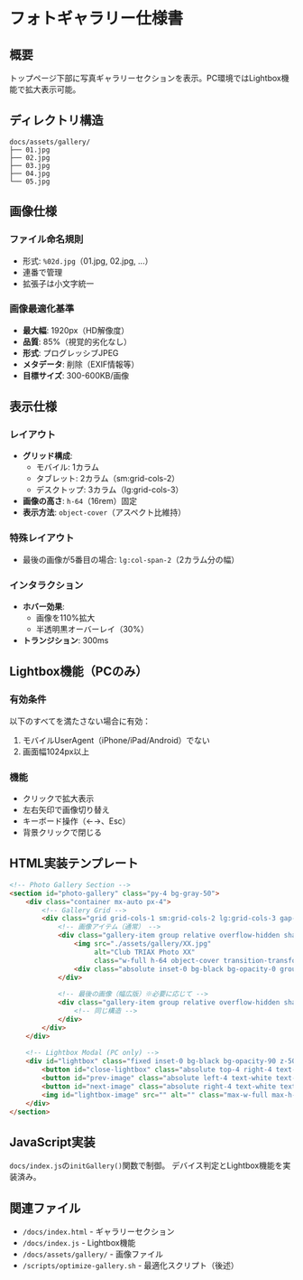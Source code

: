 # フォトギャラリー仕様書

## 概要
トップページ下部に写真ギャラリーセクションを表示。PC環境ではLightbox機能で拡大表示可能。

## ディレクトリ構造
```
docs/assets/gallery/
├── 01.jpg
├── 02.jpg
├── 03.jpg
├── 04.jpg
└── 05.jpg
```

## 画像仕様

### ファイル命名規則
- 形式: `%02d.jpg`（01.jpg, 02.jpg, ...）
- 連番で管理
- 拡張子は小文字統一

### 画像最適化基準
- **最大幅**: 1920px（HD解像度）
- **品質**: 85%（視覚的劣化なし）
- **形式**: プログレッシブJPEG
- **メタデータ**: 削除（EXIF情報等）
- **目標サイズ**: 300-600KB/画像

## 表示仕様

### レイアウト
- **グリッド構成**: 
  - モバイル: 1カラム
  - タブレット: 2カラム（sm:grid-cols-2）
  - デスクトップ: 3カラム（lg:grid-cols-3）
- **画像の高さ**: `h-64`（16rem）固定
- **表示方法**: `object-cover`（アスペクト比維持）

### 特殊レイアウト
- 最後の画像が5番目の場合: `lg:col-span-2`（2カラム分の幅）

### インタラクション
- **ホバー効果**: 
  - 画像を110%拡大
  - 半透明黒オーバーレイ（30%）
- **トランジション**: 300ms

## Lightbox機能（PCのみ）

### 有効条件
以下のすべてを満たさない場合に有効：
1. モバイルUserAgent（iPhone/iPad/Android）でない
2. 画面幅1024px以上

### 機能
- クリックで拡大表示
- 左右矢印で画像切り替え
- キーボード操作（←→、Esc）
- 背景クリックで閉じる

## HTML実装テンプレート

```html
<!-- Photo Gallery Section -->
<section id="photo-gallery" class="py-4 bg-gray-50">
    <div class="container mx-auto px-4">
        <!-- Gallery Grid -->
        <div class="grid grid-cols-1 sm:grid-cols-2 lg:grid-cols-3 gap-4 fade-in">
            <!-- 画像アイテム（通常） -->
            <div class="gallery-item group relative overflow-hidden shadow-lg">
                <img src="./assets/gallery/XX.jpg" 
                     alt="Club TRIAX Photo XX" 
                     class="w-full h-64 object-cover transition-transform duration-300 group-hover:scale-110">
                <div class="absolute inset-0 bg-black bg-opacity-0 group-hover:bg-opacity-30 transition-opacity duration-300"></div>
            </div>
            
            <!-- 最後の画像（幅広版）※必要に応じて -->
            <div class="gallery-item group relative overflow-hidden shadow-lg lg:col-span-2">
                <!-- 同じ構造 -->
            </div>
        </div>
    </div>
    
    <!-- Lightbox Modal (PC only) -->
    <div id="lightbox" class="fixed inset-0 bg-black bg-opacity-90 z-50 hidden items-center justify-center p-4">
        <button id="close-lightbox" class="absolute top-4 right-4 text-white text-4xl hover:text-gray-300">&times;</button>
        <button id="prev-image" class="absolute left-4 text-white text-4xl hover:text-gray-300">&#8249;</button>
        <button id="next-image" class="absolute right-4 text-white text-4xl hover:text-gray-300">&#8250;</button>
        <img id="lightbox-image" src="" alt="" class="max-w-full max-h-full object-contain">
    </div>
</section>
```

## JavaScript実装
`docs/index.js`の`initGallery()`関数で制御。
デバイス判定とLightbox機能を実装済み。

## 関連ファイル
- `/docs/index.html` - ギャラリーセクション
- `/docs/index.js` - Lightbox機能
- `/docs/assets/gallery/` - 画像ファイル
- `/scripts/optimize-gallery.sh` - 最適化スクリプト（後述）